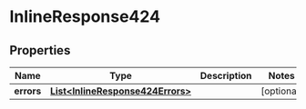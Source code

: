 
# InlineResponse424

## Properties
Name | Type | Description | Notes
------------ | ------------- | ------------- | -------------
**errors** | [**List&lt;InlineResponse424Errors&gt;**](InlineResponse424Errors.md) |  |  [optional]



